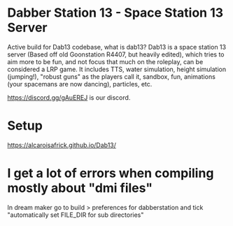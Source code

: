 # Dabber Station 13 - Space Station 13 Server
Active build for Dab13 codebase, what is dab13?
Dab13 is a space station 13 server (Based off old Goonstation R4407, but heavily edited), which tries to aim more to be fun, and not focus that much on the roleplay, can be considered a LRP game. It includes TTS, water simulation, height simulation (jumping!), "robust guns" as the players call it, sandbox, fun, animations (your spacemans are now dancing), particles, etc.

https://discord.gg/gAuEREJ is our discord.

# Setup
https://alcaroisafrick.github.io/Dab13/

# I get a lot of errors when compiling mostly about "dmi files"
In dream maker go to build > preferences for dabberstation and tick "automatically set FILE_DIR for sub directories"
